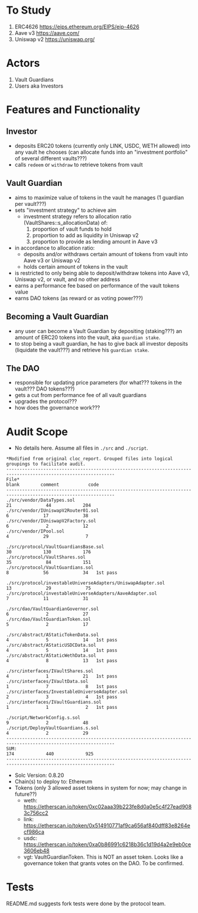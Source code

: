 # To Study

1. ERC4626 https://eips.ethereum.org/EIPS/eip-4626
2. Aave v3 https://aave.com/
3. Uniswap v2 https://uniswap.org/

# Actors

1. Vault Guardians
2. Users aka Investors

# Features and Functionality

## Investor
- deposits ERC20 tokens (currently only LINK, USDC, WETH allowed) into any vault he chooses (can allocate funds into an "investment portfolio" of several different vaults???)
- calls `redeem` or `withdraw` to retrieve tokens from vault

## Vault Guardian
- aims to maximize value of tokens in the vault he manages (1 guardian per vault???)
- sets "investment strategy" to achieve aim
  - investment strategy refers to allocation ratio (VaultShares::s_allocationData) of:
    1. proportion of vault funds to hold
    2. proportion to add as liquidity in Uniswap v2
    3. proportion to provide as lending amount in Aave v3
- in accordance to allocation ratio:
  - deposits and/or withdraws certain amount of tokens from vault into Aave v3 or Uniswap v2
  - holds certain amount of tokens in the vault
- is restricted to only being able to deposit/withdraw tokens into Aave v3, Uniswap v2, or vault, and no other address
- earns a performance fee based on performance of the vault tokens value
- earns DAO tokens (as reward or as voting power???)

## Becoming a Vault Guardian
- any user can become a Vault Guardian by depositing (staking???) an amount of ERC20 tokens into the vault, aka `guardian stake`.
- to stop being a vault guardian, he has to give back all investor deposits (liquidate the vault???) and retrieve his `guardian stake`.

## The DAO
- responsible for updating price parameters (for what??? tokens in the vault??? DAO tokens???)
- gets a cut from performance fee of all vault guardians
- upgrades the protocol???
- how does the governance work???

# Audit Scope
- No details here. Assume all files in `./src` and `./script`.
```
*Modified from original cloc_report. Grouped files into logical groupings to facilitate audit.
---------------------------------------------------------------------------------------------------------------
File*                                                                       blank        comment           code
---------------------------------------------------------------------------------------------------------------
./src/vendor/DataTypes.sol                                                     21             44            204
./src/vendor/IUniswapV2Router01.sol                                             6             17             38
./src/vendor/IUniswapV2Factory.sol                                              6              2             12
./src/vendor/IPool.sol                                                          4             29              7

./src/protocol/VaultGuardiansBase.sol                                          30            130            176
./src/protocol/VaultShares.sol                                                 35             84            151
./src/protocol/VaultGuardians.sol                                               8             56             34   1st pass

./src/protocol/investableUniverseAdapters/UniswapAdapter.sol                   13             29             75
./src/protocol/investableUniverseAdapters/AaveAdapter.sol                       7             11             31

./src/dao/VaultGuardianGovernor.sol                                             6              2             27
./src/dao/VaultGuardianToken.sol                                                5              2             17

./src/abstract/AStaticTokenData.sol                                             4              5             14   1st pass
./src/abstract/AStaticUSDCData.sol                                              4              5             14   1st pass
./src/abstract/AStaticWethData.sol                                              4              8             13   1st pass

./src/interfaces/IVaultShares.sol                                               4              1             21   1st pass
./src/interfaces/IVaultData.sol                                                 1              7              8   1st pass
./src/interfaces/InvestableUniverseAdapter.sol                                  2              3              4   1st pass
./src/interfaces/IVaultGuardians.sol                                            1              1              2   1st pass

./script/NetworkConfig.s.sol                                                    9              2             48
./script/DeployVaultGuardians.s.sol                                             4              2             29
---------------------------------------------------------------------------------------------------------------
SUM:                                                                          174            440            925
---------------------------------------------------------------------------------------------------------------
```

- Solc Version: 0.8.20
- Chain(s) to deploy to: Ethereum
- Tokens (only 3 allowed asset tokens in system for now; may change in future??)
  - weth: https://etherscan.io/token/0xc02aaa39b223fe8d0a0e5c4f27ead9083c756cc2
  - link: https://etherscan.io/token/0x514910771af9ca656af840dff83e8264ecf986ca
  - usdc: https://etherscan.io/token/0xa0b86991c6218b36c1d19d4a2e9eb0ce3606eb48
  - vgt: VaultGuardianToken. This is NOT an asset token. Looks like a governance token that grants votes on the DAO. To be confirmed.

# Tests
README.md suggests fork tests were done by the protocol team.